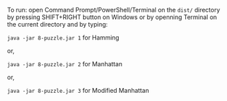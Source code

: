 To run: open Command Prompt/PowerShell/Terminal on the `dist/` directory by pressing SHIFT+RIGHT button on Windows or by openning Terminal on the current directory and by typing:

`java -jar 8-puzzle.jar 1` for Hamming

or,

`java -jar 8-puzzle.jar 2` for Manhattan

or,

`java -jar 8-puzzle.jar 3` for Modified Manhattan
